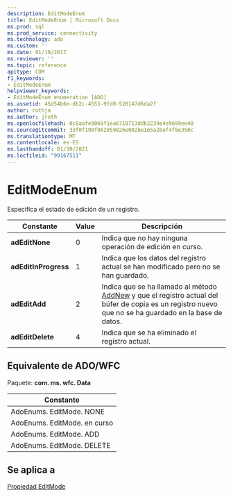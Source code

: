 ```yaml
---
description: EditModeEnum
title: EditModeEnum | Microsoft Docs
ms.prod: sql
ms.prod_service: connectivity
ms.technology: ado
ms.custom: ''
ms.date: 01/19/2017
ms.reviewer: ''
ms.topic: reference
apitype: COM
f1_keywords:
- EditModeEnum
helpviewer_keywords:
- EditModeEnum enumeration [ADO]
ms.assetid: 45d54b6e-db2c-4553-9fd0-528147d6da2f
author: rothja
ms.author: jroth
ms.openlocfilehash: 0c8aafe9069f1ea6718713ddb2239e4e9699ee48
ms.sourcegitcommit: 33f0f190f962059826e002be165a2bef4f9e350c
ms.translationtype: MT
ms.contentlocale: es-ES
ms.lasthandoff: 01/30/2021
ms.locfileid: "99167511"
---
```

# <a name="editmodeenum"></a>EditModeEnum
Especifica el estado de edición de un registro.  
  
|Constante|Value|Descripción|  
|--------------|-----------|-----------------|  
|**adEditNone**|0|Indica que no hay ninguna operación de edición en curso.|  
|**adEditInProgress**|1|Indica que los datos del registro actual se han modificado pero no se han guardado.|  
|**adEditAdd**|2|Indica que se ha llamado al método [AddNew](../../../ado/reference/ado-api/addnew-method-ado.md) y que el registro actual del búfer de copia es un registro nuevo que no se ha guardado en la base de datos.|  
|**adEditDelete**|4|Indica que se ha eliminado el registro actual.|  
  
## <a name="adowfc-equivalent"></a>Equivalente de ADO/WFC  
 Paquete: **com. ms. wfc. Data**  
  
|Constante|  
|--------------|  
|AdoEnums. EditMode. NONE|  
|AdoEnums. EditMode. en curso|  
|AdoEnums. EditMode. ADD|  
|AdoEnums. EditMode. DELETE|  
  
## <a name="applies-to"></a>Se aplica a  
 [Propiedad EditMode](../../../ado/reference/ado-api/editmode-property.md)
